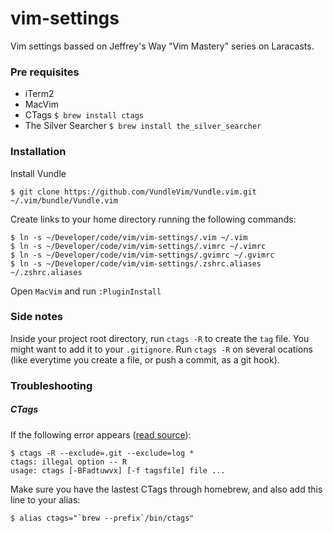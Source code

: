 # vim-settings
Vim settings bassed on Jeffrey's Way "Vim Mastery" series on Laracasts.

### Pre requisites
 * iTerm2
 * MacVim
 * CTags `$ brew install ctags`
 * The Silver Searcher `$ brew install the_silver_searcher`

### Installation

Install Vundle

```
$ git clone https://github.com/VundleVim/Vundle.vim.git ~/.vim/bundle/Vundle.vim
```

Create links to your home directory running the following commands:

```
$ ln -s ~/Developer/code/vim/vim-settings/.vim ~/.vim
$ ln -s ~/Developer/code/vim/vim-settings/.vimrc ~/.vimrc
$ ln -s ~/Developer/code/vim/vim-settings/.gvimrc ~/.gvimrc
$ ln -s ~/Developer/code/vim/vim-settings/.zshrc.aliases ~/.zshrc.aliases
```

Open `MacVim` and run `:PluginInstall`

### Side notes
Inside your project root directory, run `ctags -R` to create the `tag` file. You might want to add it to your `.gitignore`. 
Run `ctags -R` on several ocations (like everytime you create a file, or push a commit, as a git hook).

### Troubleshooting
##### CTags
If the following error appears ([read source](https://gist.github.com/nazgob/1570678)):

```
$ ctags -R --exclude=.git --exclude=log *
ctags: illegal option -- R
usage: ctags [-BFadtuwvx] [-f tagsfile] file ...
```

Make sure you have the lastest CTags through homebrew, and also add this line to your alias:

```
$ alias ctags="`brew --prefix`/bin/ctags"
```
